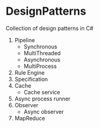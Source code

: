 # DesignPatterns

Collection of design patterns in C#

1. Pipeline
	- Synchronous
	- MultiThreaded
	- Asynchronous
	- MultiProcess
2. Rule Engine
3. Specification
4. Cache
	- Cache service
5. Async process runner
6. Observer
	- Async observer
7. MapReduce
